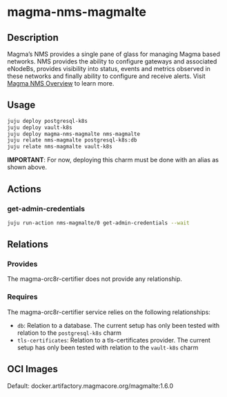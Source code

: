 # magma-nms-magmalte

## Description

Magma’s NMS provides a single pane of glass for managing Magma based networks. NMS provides the
ability to configure gateways and associated eNodeBs, provides visibility into status, events and
metrics observed in these networks and finally ability to configure and receive alerts.
Visit [Magma NMS Overview](https://docs.magmacore.org/docs/nms/nms_arch_overview) to learn more.


## Usage

```bash
juju deploy postgresql-k8s
juju deploy vault-k8s
juju deploy magma-nms-magmalte nms-magmalte
juju relate nms-magmalte postgresql-k8s:db
juju relate nms-magmalte vault-k8s
```

**IMPORTANT**: For now, deploying this charm must be done with an alias as shown above.


## Actions

### get-admin-credentials 

```bash
juju run-action nms-magmalte/0 get-admin-credentials --wait
```

## Relations

### Provides

The magma-orc8r-certifier does not provide any relationship.

### Requires
The magma-orc8r-certifier service relies on the following relationships:
- `db`: Relation to a database. The current setup has only been tested with relation to the 
`postgresql-k8s` charm
- `tls-certificates`: Relation to a tls-certificates provider. The current setup has only been 
tested with relation to the `vault-k8s` charm

## OCI Images
Default: docker.artifactory.magmacore.org/magmalte:1.6.0
